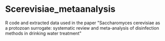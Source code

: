 # Scerevisiae_metaanalysis
R code and extracted data used in the paper "Saccharomyces cerevisiae as a protozoan surrogate: systematic review and meta-analysis of disinfection methods in drinking water treatment"
